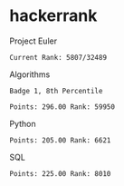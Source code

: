 # hackerrank


Project Euler

	Current Rank: 5807/32489
	
Algorithms

	Badge 1, 8th Percentile
	
	Points: 296.00 Rank: 59950
	
Python

	Points: 205.00 Rank: 6621

SQL

	Points: 225.00 Rank: 8010
